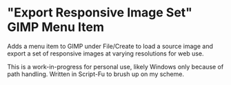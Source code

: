 # "Export Responsive Image Set" GIMP Menu Item

Adds a menu item to GIMP under File/Create to load a source image and export a set of responsive images at varying resolutions for web use.

This is a work-in-progress for personal use, likely Windows only because of path handling. Written in Script-Fu to brush up on my scheme.
